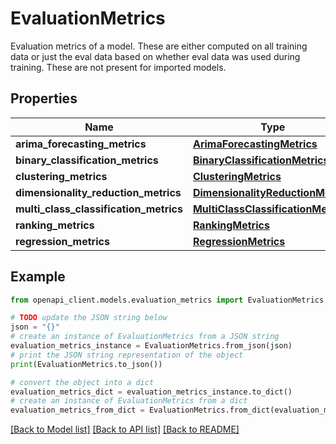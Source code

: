 # EvaluationMetrics

Evaluation metrics of a model. These are either computed on all training data or just the eval data based on whether eval data was used during training. These are not present for imported models.

## Properties

Name | Type | Description | Notes
------------ | ------------- | ------------- | -------------
**arima_forecasting_metrics** | [**ArimaForecastingMetrics**](ArimaForecastingMetrics.md) |  | [optional] 
**binary_classification_metrics** | [**BinaryClassificationMetrics**](BinaryClassificationMetrics.md) |  | [optional] 
**clustering_metrics** | [**ClusteringMetrics**](ClusteringMetrics.md) |  | [optional] 
**dimensionality_reduction_metrics** | [**DimensionalityReductionMetrics**](DimensionalityReductionMetrics.md) |  | [optional] 
**multi_class_classification_metrics** | [**MultiClassClassificationMetrics**](MultiClassClassificationMetrics.md) |  | [optional] 
**ranking_metrics** | [**RankingMetrics**](RankingMetrics.md) |  | [optional] 
**regression_metrics** | [**RegressionMetrics**](RegressionMetrics.md) |  | [optional] 

## Example

```python
from openapi_client.models.evaluation_metrics import EvaluationMetrics

# TODO update the JSON string below
json = "{}"
# create an instance of EvaluationMetrics from a JSON string
evaluation_metrics_instance = EvaluationMetrics.from_json(json)
# print the JSON string representation of the object
print(EvaluationMetrics.to_json())

# convert the object into a dict
evaluation_metrics_dict = evaluation_metrics_instance.to_dict()
# create an instance of EvaluationMetrics from a dict
evaluation_metrics_from_dict = EvaluationMetrics.from_dict(evaluation_metrics_dict)
```
[[Back to Model list]](../README.md#documentation-for-models) [[Back to API list]](../README.md#documentation-for-api-endpoints) [[Back to README]](../README.md)


